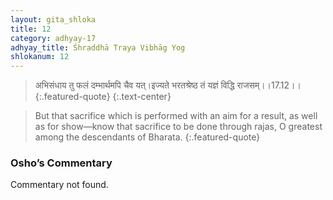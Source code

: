 ```yaml
---
layout: gita_shloka
title: 12
category: adhyay-17
adhyay_title: Śhraddhā Traya Vibhāg Yog
shlokanum: 12
---
```


> अभिसंधाय तु फलं दम्भार्थमपि चैव यत्।इज्यते भरतश्रेष्ठ तं यज्ञं विद्धि राजसम्।।17.12।।
{:.featured-quote} 
{:.text-center}

> But that sacrifice which is performed with an aim for a result, as well as for show—know that sacrifice to be done through rajas, O greatest among the descendants of Bharata.
{:.featured-quote}

### Osho’s Commentary
Commentary not found.
